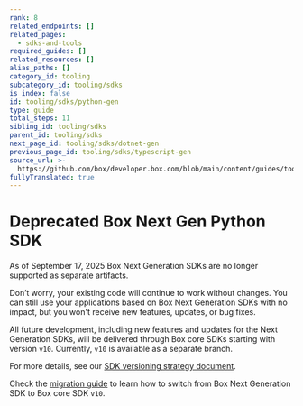 ```yaml
---
rank: 8
related_endpoints: []
related_pages:
  - sdks-and-tools
required_guides: []
related_resources: []
alias_paths: []
category_id: tooling
subcategory_id: tooling/sdks
is_index: false
id: tooling/sdks/python-gen
type: guide
total_steps: 11
sibling_id: tooling/sdks
parent_id: tooling/sdks
next_page_id: tooling/sdks/dotnet-gen
previous_page_id: tooling/sdks/typescript-gen
source_url: >-
  https://github.com/box/developer.box.com/blob/main/content/guides/tooling/sdks/python-gen.md
fullyTranslated: true
---
```

# Deprecated Box Next Gen Python SDK

<Message type="warning">

As of September 17, 2025 Box Next Generation SDKs are no longer supported as separate artifacts.

Don’t worry, your existing code will continue to work without changes. You can still use your applications based on Box Next Generation SDKs with no impact, but you won't receive new features, updates, or bug fixes.

All future development, including new features and updates for the Next Generation SDKs, will be delivered through Box core SDKs starting with version `v10`. Currently, `v10` is available as a separate branch.

For more details, see our [SDK versioning strategy document][versioning].

</Message>

Check the [migration guide][migration] to learn how to switch from Box Next Generation SDK to Box core SDK `v10`.

[versioning]: g://tooling/sdks/sdk-versioning

[migration]: https://github.com/box/box-python-sdk/blob/sdk-gen/migration-guides/from-box-python-sdk-gen-v1-to-box-python-sdk-v10.md
